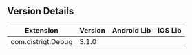 ## Version Details

| Extension | Version | Android Lib | iOS Lib |
| --- | --- | --- | --- |
| com.distriqt.Debug | 3.1.0 |  |  |
